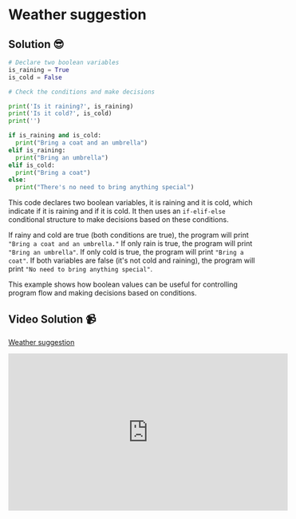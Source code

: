 # Weather suggestion

## Solution 😎

```python
# Declare two boolean variables
is_raining = True
is_cold = False

# Check the conditions and make decisions

print('Is it raining?', is_raining)
print('Is it cold?', is_cold)
print('')

if is_raining and is_cold:
  print("Bring a coat and an umbrella")
elif is_raining:
  print("Bring an umbrella")
elif is_cold:
  print("Bring a coat")
else:
  print("There's no need to bring anything special")
```

This code declares two boolean variables, it is raining and it is cold, which indicate if it is raining and if it is cold. It then uses an `if-elif-else` conditional structure to make decisions based on these conditions.

If rainy and cold are true (both conditions are true), the program will print `"Bring a coat and an umbrella."` If only rain is true, the program will print `"Bring an umbrella"`. If only cold is true, the program will print `"Bring a coat"`. If both variables are false (it's not cold and raining), the program will print `"No need to bring anything special"`.

This example shows how boolean values can be useful for controlling program flow and making decisions based on conditions.

## Video Solution 📹

[Weather suggestion](https://drive.google.com/file/d/15bbcC4yPB1_TN-1jTpE9XhdC2O8pU50Y/view?usp=sharing)

<iframe width="560" height="315" src="https://www.youtube.com/embed/3rWaqapEhQ8" title="YouTube video player" frameborder="0" allow="accelerometer; autoplay; clipboard-write; encrypted-media; gyroscope; picture-in-picture; web-share" allowfullscreen></iframe>
